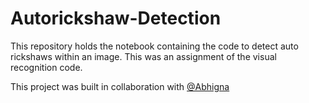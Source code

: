 # Autorickshaw-Detection

This repository holds the notebook containing the code to detect auto rickshaws within an image. This was an assignment of the visual recognition code.

This project was built in collaboration with [@Abhigna](https://github.com/alpineFrost)
